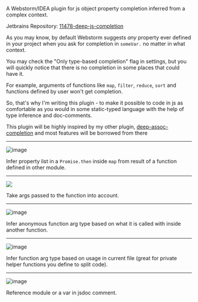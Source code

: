 A Webstorm/IDEA plugin for js object property completion inferred from a complex context.

Jetbrains Repository: [11478-deep-js-completion](https://plugins.jetbrains.com/plugin/11478-deep-js-completion)

As you may know, by default Webstorm suggests _any_ property ever defined in 
your project when you ask for completion in `someVar.` no matter in what context.

You may check the "Only type-based completion" flag in settings, but you will 
quickly notice that there is no completion in some places that could have it. 

For example, arguments of functions like `map`, `filter`, `reduce`, 
`sort` and functions defined by user won't get completion.

So, that's why I'm writing this plugin - to make it possible to code in js as comfortable as you 
would in some static-typed language with the help of type inference and doc-comments.

This plugin will be highly inspired by my other plugin, 
[deep-assoc-completion](https://plugins.jetbrains.com/plugin/9927-deep-assoc-completion) 
and most features will be borrowed from there

_______________________

![image](https://user-images.githubusercontent.com/5202330/50491395-c90cd680-0a1a-11e9-9510-fa996c8924ed.png)

Infer property list in a `Promise.then` inside `map` from result of a function defined in other module.
_______________________

![](https://user-images.githubusercontent.com/5202330/50492068-28201a80-0a1e-11e9-946f-7525aebd59ca.png)

Take args passed to the function into account.

_______________________

![image](https://user-images.githubusercontent.com/5202330/50492169-c01e0400-0a1e-11e9-9eff-44d2cfebe09b.png)

Infer anonymous function arg type based on what it is called with inside another function.

_______________________

![image](https://user-images.githubusercontent.com/5202330/50492329-a4ffc400-0a1f-11e9-93dd-2cc3a5ea6fa2.png)

Infer function arg type based on usage in current file (great for private helper functions you define to split code).

_______________________

![image](https://user-images.githubusercontent.com/5202330/50492452-5acb1280-0a20-11e9-93f7-75ff4308daa1.png)

Reference module or a var in jsdoc comment.